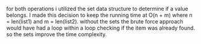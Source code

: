 
for both operations i utilized the set data structure to determine if
a value belongs. I made this decision to keep the running time at 
O(n + m) where n = len(list1) and m = len(list2). without the sets 
the brute force approach would have had a loop within a loop 
checking if the item was already found. so the sets improve the time 
complexity. 
